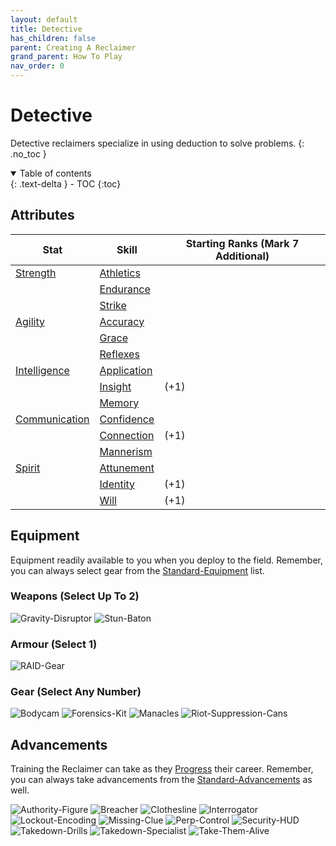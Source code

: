 ```yaml
---
layout: default
title: Detective
has_children: false
parent: Creating A Reclaimer
grand_parent: How To Play
nav_order: 0
---
```

# Detective
Detective reclaimers specialize in using deduction to solve problems. 
{: .no_toc }

<details open markdown="block">
  <summary>
    Table of contents
  </summary>
  {: .text-delta }
- TOC
{:toc}
</details>


## Attributes

| Stat          | Skill     | Starting Ranks (Mark 7 Additional) |
| ------------- | --------- | -------------- |
| [Strength](Core/Strength)       | [Athletics](Core/Strength#Athletics) |                |
|               | [Endurance](Core/Strength#Endurance)          |                |
|               | [Strike](Core/Strength#Strike)          |                |
| [Agility](Core/Agility)       | [Accuracy](Core/Agility#Accuracy)          |                |
|               | [Grace](Core/Agility#Grace)          |                |
|               | [Reflexes](Core/Agility#Reflexes)          |                |
| [Intelligence](Core/Intelligence)  | [Application](Core/Intelligence#Application)          |                |
|               | [Insight](Core/Intelligence#Insight)          | (+1)               |
|               | [Memory](Core/Intelligence#Memory)          |                |
| [Communication](Core/Communication) | [Confidence](Core/Communication#Confidence)          |                |
|               | [Connection](Core/Communication#Connection)          | (+1)               |
|               | [Mannerism](Core/Communication#Mannerism)          |                |
| [Spirit](Core/Spirit)        | [Attunement](Core/Spirit#Attunement)          |                |
|               | [Identity](Core/Spirit#Identity)          | (+1)               |
|               | [Will](Core/Spirit#Will)          | (+1)               |

## Equipment
Equipment readily available to you when you deploy to the field. Remember, you can always select gear from the [Standard-Equipment](Game/Standard-Equipment) list.

### Weapons (Select Up To 2)
![Gravity-Disruptor](Game/Blocks/Gravity-Disruptor)
![Stun-Baton](Game/Blocks/Stun-Baton)
### Armour (Select 1)
![RAID-Gear](Game/Blocks/RAID-Gear)
### Gear (Select Any Number)
![Bodycam](Game/Blocks/Bodycam)
![Forensics-Kit](Game/Blocks/Forensics-Kit)
![Manacles](Game/Blocks/Manacles)
![Riot-Suppression-Cans](Game/Blocks/Riot-Suppression-Cans)


## Advancements
Training the Reclaimer can take as they [Progress](Game/Progress) their career. Remember, you can always take advancements from the [Standard-Advancements](Game/Standard-Advancements) as well.

![Authority-Figure](Game/Blocks/Authority-Figure)
![Breacher](Game/Blocks/Breacher)
![Clothesline](Game/Blocks/Clothesline)
![Interrogator](Game/Blocks/Interrogator)
![Lockout-Encoding](Game/Blocks/Lockout-Encoding)
![Missing-Clue](Game/Blocks/Missing-Clue)
![Perp-Control](Game/Blocks/Perp-Control)
![Security-HUD](Game/Blocks/Security-HUD)
![Takedown-Drills](Game/Blocks/Takedown-Drills)
![Takedown-Specialist](Game/Blocks/Takedown-Specialist)
![Take-Them-Alive](Game/Blocks/Take-Them-Alive)